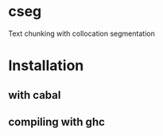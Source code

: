 # cseg
Text chunking with collocation segmentation
# Installation
## with cabal

## compiling with ghc
